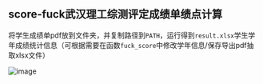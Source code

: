 ## score-fuck武汉理工综测评定成绩单绩点计算

将学生成绩单pdf放到文件夹，并复制路径到`PATH`，运行得到`result.xlsx`学生学年成绩统计信息（可根据需要在函数`fuck_score`中修改学年信息/保存导出pdf抽取xlsx文件）

![image](https://github.com/user-attachments/assets/9108b6c6-671c-4fbc-a268-fc8e31aa128b)

